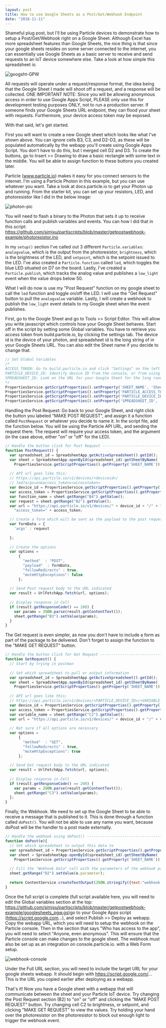 ```yaml
---
layout: post
title: How to use Google Sheets as a Post/Get/Webhook Endpoint
date: "2018-11-11"
---
```


Shameful plug post, but I'll be using Particle devices to demonstrate how to setup a Post/Get/Webhook right on a Google Sheet. Although Excel has more spreadsheet features than Google Sheets, the nice thing is that since your google sheets resides on some server connected to the internet, you can essentially use Google Sheets as a basic server to receive and send requests to an IoT device somewhere else. Take a look at how simple this spreadsheet is:

![googsht-GPW](https://raw.githubusercontent.com/simjxu/simjxu.github.io/gh-pages/img/googlesht-getpostwebhk.jpg)

All requests will operate under a request/response format, the idea being that the Google Sheet I made will shoot off a request, and a response will be collected. ONE IMPORTANT NOTE: Since you will be allowing anonymous access in order to use Google Apps Script, PLEASE only use this for development testing purposes ONLY, not to run a production server. If someone finds your Google Sheets URL endpoint, they can flood your sheet with requests. Furthermore, your device access token may be exposed.

With that said, let's get started.

First you will want to create a new Google sheet which looks like what I've shown above. You can ignore cells B3, C3, and D2-D3, as these will be populated automatically by the webapp you'll create using Google Apps Script. You don't have to do this, but I merged cell D2 and D3. To create the buttons, go to Insert >> Drawing to draw a basic rectangle with some text in the middle. You will be able to assign function to these buttons you created later.

Particle (www.particle.io) makes it easy for you connect sensors to the internet. I'm using a Particle Photon in this example, but you can use whatever you want. Take a look at docs.particle.io to get your Photon up and running. From the starter kit, you can set up your resistors, LED, and photoresistor like I did in the below image:

![photon-pic](https://raw.githubusercontent.com/simjxu/simjxu.github.io/gh-pages/img/particle-photon.JPG)

You will need to flash a binary to the Photon that sets it up to receive function calls and publish variables and events. You can how I did that in this script: https://github.com/simjxu/partiscripts/blob/master/getpostwebhook-example/photoresistor.ino 

In my `setup()` section I've called out 3 different `Particle.variables`: `analogvalue`, which is the output from the photoresistor, `brightness`, which is the brightness of the LED, and `setpoint`, which is the setpoint issued to the LED. I've also created a `Particle.function` called `led`, which toggles the blue LED situated on D7 on the board. Lastly, I've created a `Particle.publish`, which tracks the analog value and publishes a `low_light` event when the value drops below 50. 

What I will do now is use my "Post Request" function on my google sheet to call the `led` function and toggle on/off the LED. I will use the "Get Request" button to pull the `analogvalue` variable. Lastly, I will create a webhook to publish the `low_light` event details to my Google sheet when the event publishes.

First, go to the Google Sheet and go to Tools >> Script Editor. This will allow you write javascript which controls how your Google Sheet behaves. Start off in the script by setting some Global variables. You have to retrieve you access token from build.particle.io, by clicking the settings tab. The device id is the device of your photon, and spreadsheet id is the long string of in your Google Sheets URL. You can also edit the Sheet name if you decide to change that.

```javascript
// Set Global Variables 
/* 
ACCESS_TOKEN: Go to build.particle.io and click "Settings" on the left side panel
PARTICLE_DEVICE_ID: Identify device ID from the console, or from using "particle list"
SPREADSHEET_ID: Look on the URL for your Google Sheet for the long random string
*/
PropertiesService.getScriptProperties().setProperty('SHEET_NAME', 'Sheet1');
PropertiesService.getScriptProperties().setProperty('PARTICLE_ACCESS_TOKEN', '<enter access token>');
PropertiesService.getScriptProperties().setProperty('PARTICLE_DEVICE_ID', '<enter device id>');
PropertiesService.getScriptProperties().setProperty('SPREADSHEET_ID', '<enter spreadsheetid>');
```

Handling the Post Request:
Go back to your Google Sheet, and right click the button you labeled "MAKE POST REQUEST", and assign it a function called `PostRequest` or whatever you decide to name it. In the script file, add the function below. You will be using the Particle API URL, and sending the request there. The request will require your access token, and the argument (in the case above, either "on" or "off" for the LED).

```javascript
// Handle the button click for Post Request -------------------------------------------------
function PostRequest() {
  var spreadsheet_id = SpreadsheetApp.getActiveSpreadsheet().getId();
  var sheet = SpreadsheetApp.openById(spreadsheet_id).getSheetByName( 
    PropertiesService.getScriptProperties().getProperty('SHEET_NAME'));
  
  // API url goes like this:
  // https://api.particle.io/v1/devices/<deviceid>/
  // led?args=on&access_token=<accesstoken>
  var device_id = PropertiesService.getScriptProperties().getProperty('PARTICLE_DEVICE_ID');
  var access_token = PropertiesService.getScriptProperties().getProperty('PARTICLE_ACCESS_TOKEN');
  var function_name = sheet.getRange("B4").getValue();
  var request = sheet.getRange("B2").getValue();
  var url = "https://api.particle.io/v1/devices/" + device_id + "/" + function_name + "?" + 
    "access_token=" + access_token;

  // Create a form which will be sent as the payload to the post request
  var formData = {
    'args' : request
    
  };
  
  // Create the options
  var options =
      {
        "method"  : "POST", 
        "payload"  : formData,
        "followRedirects" : true,
        "muteHttpExceptions": false
      };
  
  // Send Post request body to the URL indicated
  var result = UrlFetchApp.fetch(url, options);
  
  // Display response in Cell
  if (result.getResponseCode() == 200) {  
    var params = JSON.parse(result.getContentText());
    sheet.getRange("B3").setValue(params);
  }
}
```

The Get request is even simpler, as now you don't have to include a form as part of the package to be delivered. Don't forget to assign the function to the "MAKE GET REQUEST" button.

```javascript
// Handle the button click for Get Request -------------------------------------------------
function GetRequest() {
  // Start by trying in postman
  
  // Set which spreadsheet to pull or output information
  var spreadsheet_id = SpreadsheetApp.getActiveSpreadsheet().getId();
  var sheet = SpreadsheetApp.openById(spreadsheet_id).getSheetByName( 
    PropertiesService.getScriptProperties().getProperty('SHEET_NAME'));
  
  // API url goes like this: 
  // https://api.particle.io/v1/devices/<PARTICLE_DEVICE_ID>/<VARIABLE_NAME>?access_token=<PARTICLE_ACCESS_TOKEN>
  var device_id = PropertiesService.getScriptProperties().getProperty('PARTICLE_DEVICE_ID');
  var access_token = PropertiesService.getScriptProperties().getProperty('PARTICLE_ACCESS_TOKEN');
  var variable_name = sheet.getRange("C2").getValue();
  var url = "https://api.particle.io/v1/devices/" + device_id + "/" + variable_name + "?access_token=" + access_token
  
  // Not sure if all options are necessary
  var options =
      {
        "method"  : "GET",   
        "followRedirects" : true,
        "muteHttpExceptions": true
      };
  
  // Send Get request body to the URL indicated
  var result = UrlFetchApp.fetch(url, options);
  
  // Display response in Cell
  if (result.getResponseCode() == 200) {
    var params = JSON.parse(result.getContentText());
    sheet.getRange("C3").setValue(params);
  };
}
```

Finally, the Webhook. We need to set up the Google Sheet to be able to receive a message that is published to it. This is done through a function called `doPost()`. You will not be able to use any name you want, because doPost will be the handler to a post made externally.

```javascript
// Handle the webhook using doPost() -------------------------------------------------
function doPost(e){
  // Set which spreadsheet to output this data to
  var spreadsheet_id = PropertiesService.getScriptProperties().getProperty('SPREADSHEET_ID');
  var sheet = SpreadsheetApp.openById(spreadsheet_id).getSheetByName( 
    PropertiesService.getScriptProperties().getProperty('SHEET_NAME'));
  
  // Fill the "Webhook Data" cell with the parameters of the webhook package sent
  sheet.getRange("D2").setValue(e.parameter);
  
  return ContentService.createTextOutput(JSON.stringify({text:"webhook received"})).setMimeType(ContentService.MimeType.JSON);;
}
```
Once the full script is complete (full script available here, you will need to edit the Global variables section at the top: https://github.com/simjxu/partiscripts/blob/master/getpostwebhook-example/googlesheets_pgw.gs)go to your Google Apps script (https://script.google.com...), and select Publish >> Deploy as webapp. Copy the webapp URL, which you will need to setup the webhook on the Particle console. Then in the section that says "Who has access to the app", you will need to select "Anyone, even anonymous". This will ensure that the Particle console can make changes to the google sheet.
The webhook must also be set up as an integration on console.particle.io. with a Web Form setup. 

![webhook-console](https://raw.githubusercontent.com/simjxu/simjxu.github.io/gh-pages/img/webhooksetupconsole.jpg)

Under the Full URL section, you will need to include the target URL for your google sheets webapp. It should begin with https://script.google.com/... This is the URL you copied earlier after deploying as a webapp.

That's it! Now you have a Google sheet with a webapp that will communicate between the sheet and your Particle IoT device. Try changing the Post Request section (B2) to "on" or "off" and clicking the "MAKE POST REQUEST" button. Try changing cell C2 to brightness, or setpoint, and clicking "MAKE GET REQUEST" to view the values. Try holding your hand over the photoresistor on the photoresistor to block out enough light to trigger the webhook event.
